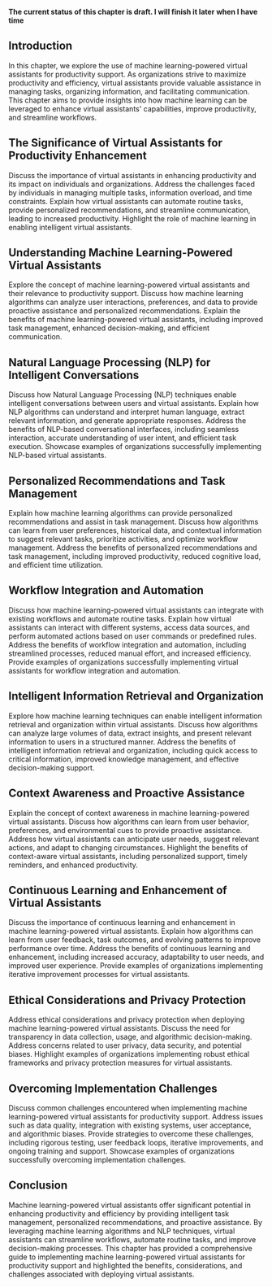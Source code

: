 **The current status of this chapter is draft. I will finish it later when I have time**

Introduction
------------

In this chapter, we explore the use of machine learning-powered virtual assistants for productivity support. As organizations strive to maximize productivity and efficiency, virtual assistants provide valuable assistance in managing tasks, organizing information, and facilitating communication. This chapter aims to provide insights into how machine learning can be leveraged to enhance virtual assistants' capabilities, improve productivity, and streamline workflows.

The Significance of Virtual Assistants for Productivity Enhancement
-------------------------------------------------------------------

Discuss the importance of virtual assistants in enhancing productivity and its impact on individuals and organizations. Address the challenges faced by individuals in managing multiple tasks, information overload, and time constraints. Explain how virtual assistants can automate routine tasks, provide personalized recommendations, and streamline communication, leading to increased productivity. Highlight the role of machine learning in enabling intelligent virtual assistants.

Understanding Machine Learning-Powered Virtual Assistants
---------------------------------------------------------

Explore the concept of machine learning-powered virtual assistants and their relevance to productivity support. Discuss how machine learning algorithms can analyze user interactions, preferences, and data to provide proactive assistance and personalized recommendations. Explain the benefits of machine learning-powered virtual assistants, including improved task management, enhanced decision-making, and efficient communication.

Natural Language Processing (NLP) for Intelligent Conversations
---------------------------------------------------------------

Discuss how Natural Language Processing (NLP) techniques enable intelligent conversations between users and virtual assistants. Explain how NLP algorithms can understand and interpret human language, extract relevant information, and generate appropriate responses. Address the benefits of NLP-based conversational interfaces, including seamless interaction, accurate understanding of user intent, and efficient task execution. Showcase examples of organizations successfully implementing NLP-based virtual assistants.

Personalized Recommendations and Task Management
------------------------------------------------

Explain how machine learning algorithms can provide personalized recommendations and assist in task management. Discuss how algorithms can learn from user preferences, historical data, and contextual information to suggest relevant tasks, prioritize activities, and optimize workflow management. Address the benefits of personalized recommendations and task management, including improved productivity, reduced cognitive load, and efficient time utilization.

Workflow Integration and Automation
-----------------------------------

Discuss how machine learning-powered virtual assistants can integrate with existing workflows and automate routine tasks. Explain how virtual assistants can interact with different systems, access data sources, and perform automated actions based on user commands or predefined rules. Address the benefits of workflow integration and automation, including streamlined processes, reduced manual effort, and increased efficiency. Provide examples of organizations successfully implementing virtual assistants for workflow integration and automation.

Intelligent Information Retrieval and Organization
--------------------------------------------------

Explore how machine learning techniques can enable intelligent information retrieval and organization within virtual assistants. Discuss how algorithms can analyze large volumes of data, extract insights, and present relevant information to users in a structured manner. Address the benefits of intelligent information retrieval and organization, including quick access to critical information, improved knowledge management, and effective decision-making support.

Context Awareness and Proactive Assistance
------------------------------------------

Explain the concept of context awareness in machine learning-powered virtual assistants. Discuss how algorithms can learn from user behavior, preferences, and environmental cues to provide proactive assistance. Address how virtual assistants can anticipate user needs, suggest relevant actions, and adapt to changing circumstances. Highlight the benefits of context-aware virtual assistants, including personalized support, timely reminders, and enhanced productivity.

Continuous Learning and Enhancement of Virtual Assistants
---------------------------------------------------------

Discuss the importance of continuous learning and enhancement in machine learning-powered virtual assistants. Explain how algorithms can learn from user feedback, task outcomes, and evolving patterns to improve performance over time. Address the benefits of continuous learning and enhancement, including increased accuracy, adaptability to user needs, and improved user experience. Provide examples of organizations implementing iterative improvement processes for virtual assistants.

Ethical Considerations and Privacy Protection
---------------------------------------------

Address ethical considerations and privacy protection when deploying machine learning-powered virtual assistants. Discuss the need for transparency in data collection, usage, and algorithmic decision-making. Address concerns related to user privacy, data security, and potential biases. Highlight examples of organizations implementing robust ethical frameworks and privacy protection measures for virtual assistants.

Overcoming Implementation Challenges
------------------------------------

Discuss common challenges encountered when implementing machine learning-powered virtual assistants for productivity support. Address issues such as data quality, integration with existing systems, user acceptance, and algorithmic biases. Provide strategies to overcome these challenges, including rigorous testing, user feedback loops, iterative improvements, and ongoing training and support. Showcase examples of organizations successfully overcoming implementation challenges.

Conclusion
----------

Machine learning-powered virtual assistants offer significant potential in enhancing productivity and efficiency by providing intelligent task management, personalized recommendations, and proactive assistance. By leveraging machine learning algorithms and NLP techniques, virtual assistants can streamline workflows, automate routine tasks, and improve decision-making processes. This chapter has provided a comprehensive guide to implementing machine learning-powered virtual assistants for productivity support and highlighted the benefits, considerations, and challenges associated with deploying virtual assistants.
